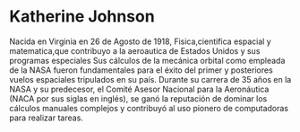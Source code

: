 # Katherine Johnson
Nacida en Virginia en 26 de Agosto de 1918, Fisica,cientifica espacial y matematica,que contribuyo a la aeroautica de Estados Unidos y sus programas especiales 
Sus cálculos de la mecánica orbital como empleada de la NASA fueron fundamentales para el éxito del primer y posteriores vuelos espaciales tripulados en su país. Durante su carrera de 35 años en la NASA y su predecesor, el Comité Asesor Nacional para la Aeronáutica (NACA por sus siglas en inglés), se ganó la reputación de dominar los cálculos manuales complejos y contribuyó al uso pionero de computadoras para realizar tareas.